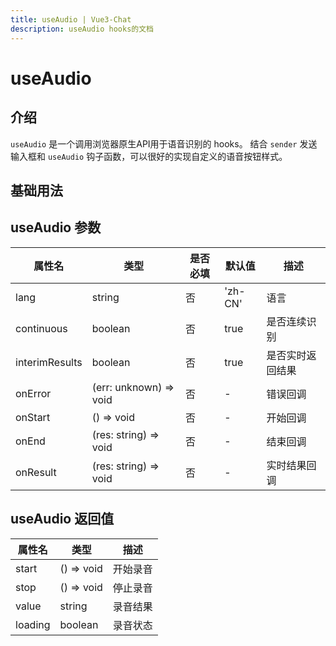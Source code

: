 ```yaml
---
title: useAudio | Vue3-Chat
description: useAudio hooks的文档
---
```


# useAudio

## 介绍

`useAudio` 是一个调用浏览器原生API用于语音识别的 hooks。 结合 `sender` 发送输入框和 `useAudio` 钩子函数，可以很好的实现自定义的语音按钮样式。

## 基础用法

<preview path="../demo/useAudio/Basic.vue" title="基础用法" description="useAudio 的基础用法"></preview>

## useAudio 参数

| 属性名         | 类型                   | 是否必填 | 默认值  | 描述             |
| -------------- | ---------------------- | -------- | ------- | ---------------- |
| lang           | string                 | 否       | 'zh-CN' | 语言             |
| continuous     | boolean                | 否       | true    | 是否连续识别     |
| interimResults | boolean                | 否       | true    | 是否实时返回结果 |
| onError        | (err: unknown) => void | 否       | -       | 错误回调         |
| onStart        | () => void             | 否       | -       | 开始回调         |
| onEnd          | (res: string) => void  | 否       | -       | 结束回调         |
| onResult       | (res: string) => void  | 否       | -       | 实时结果回调     |

## useAudio 返回值

| 属性名  | 类型       | 描述     |
| ------- | ---------- | -------- |
| start   | () => void | 开始录音 |
| stop    | () => void | 停止录音 |
| value   | string     | 录音结果 |
| loading | boolean    | 录音状态 |
